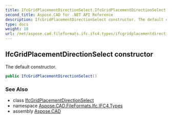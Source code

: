 ```yaml
---
title: IfcGridPlacementDirectionSelect.IfcGridPlacementDirectionSelect
second_title: Aspose.CAD for .NET API Reference
description: IfcGridPlacementDirectionSelect constructor. The default constructor
type: docs
weight: 10
url: /net/aspose.cad.fileformats.ifc.ifc4.types/ifcgridplacementdirectionselect/ifcgridplacementdirectionselect/
---
```

## IfcGridPlacementDirectionSelect constructor

The default constructor.

```csharp
public IfcGridPlacementDirectionSelect()
```

### See Also

* class [IfcGridPlacementDirectionSelect](../)
* namespace [Aspose.CAD.FileFormats.Ifc.IFC4.Types](../../ifcgridplacementdirectionselect/)
* assembly [Aspose.CAD](../../../)


